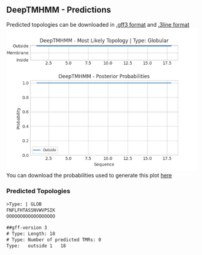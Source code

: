 ## DeepTMHMM - Predictions
Predicted topologies can be downloaded in [.gff3 format](TMRs.gff3) and [.3line format](predicted_topologies.3line)
![picture](plot.png)
You can download the probabilities used to generate this plot [here](Type:_probs.csv)
### Predicted Topologies
```
>Type: | GLOB
FNFLFHTASSNVWVPSIK
OOOOOOOOOOOOOOOOOO

```


```
##gff-version 3
# Type: Length: 18
# Type: Number of predicted TMRs: 0
Type:	outside	1	18				

```
